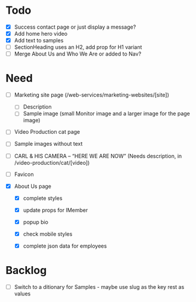 # Todo
- [x] Success contact page or just display a message?
- [x] Add home hero video
- [x] Add text to samples
- [ ] SectionHeading uses an H2, add prop for H1 variant
- [ ] Merge About Us and Who We Are or added to Nav?

# Need
- [ ] Marketing site page (/web-services/marketing-websites/[site])
  - [ ] Description
  - [ ] Sample image (small Monitor image and a larger image for the page image)
- [ ] Video Production cat page
 - [ ] Sample images without text
- [ ] CARL & HIS CAMERA – “HERE WE ARE NOW” (Needs description, in /video-production/cat/[video])
- [ ] Favicon


- [x] About Us page
  - [x] complete styles
  - [x] update props for IMember
  - [x] popup bio
  - [x] check mobile styles
  - [x] complete json data for employees


# Backlog
- [ ] Switch to a ditionary for Samples - maybe use slug as the key rest as values
